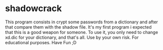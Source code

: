 # shadowcrack
This program consists in crypt some passwords from a dictionary and after that compare them with the shadow file. It's my first program i expected that this is a good weapon for someone.
To use it, you only need to change xd.dic for your dictionary, and that's all. Use by your own risk.
For educational purposes.
Have Fun ;D
